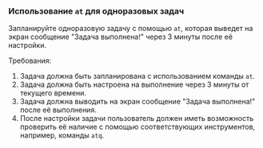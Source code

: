 
### Использование `at` для одноразовых задач

Запланируйте одноразовую задачу с помощью `at`, которая выведет на экран сообщение "Задача выполнена!" через 3 минуты после её настройки.

Требования:
1. Задача должна быть запланирована с использованием команды `at`. 
2. Задача должна быть настроена на выполнение через 3 минуты от текущего времени. 
3. Задача должна выводить на экран сообщение "Задача выполнена!" после её выполнения. 
4. После настройки задачи пользователь должен иметь возможность проверить её наличие с помощью соответствующих инструментов, например, команды `atq`.